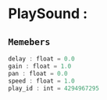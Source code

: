 
# PlaySound : 
## ```Memebers```    
```rust
delay : float = 0.0  
gain : float = 1.0  
pan : float = 0.0  
speed : float = 1.0  
play_id : int = 4294967295  
```


